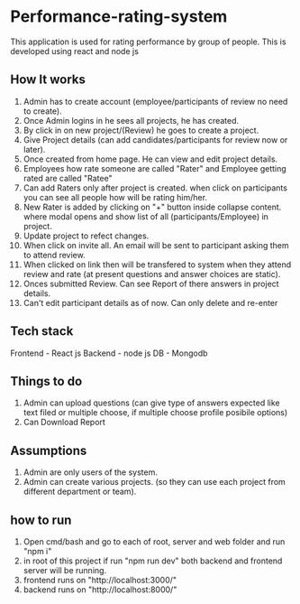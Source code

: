 # Performance-rating-system
This application is used for rating performance by group of people. This is developed using react and node js 

## How It works
1. Admin has to create account (employee/participants of review no need to create).
2. Once Admin logins in he sees all projects, he has created.
3. By click in on new project/(Review) he goes to create a project.
4. Give Project details (can add candidates/participants for review now or later).
5. Once created from home page. He can view and edit project details.
6. Employees how rate someone are called "Rater" and Employee getting rated are called "Ratee"
7. Can add Raters only after project is created. when click on participants you can see all people how will be rating him/her.
8. New Rater is added by clicking on "+" button inside collapse content. where modal opens and show list of all (participants/Employee) in project.
9. Update project to refect changes.
10. When click on invite all. An email will be sent to participant asking them to attend review.
11. When clicked on link then will be transfered to system when they attend review and rate (at present questions and answer choices are static).
12. Onces submitted Review. Can see Report of there answers in project details.
13. Can't edit participant details as of now. Can only delete and re-enter

## Tech stack
Frontend - React js
Backend - node js
DB - Mongodb

## Things to do
1. Admin can upload questions (can give type of answers expected like text filed or multiple choose, if multiple choose profile posibile options)
2. Can Download Report

## Assumptions
1. Admin are only users of the system.
2. Admin can create various projects. (so they can use each project from different department or team).

## how to run
1. Open cmd/bash and go to each of root, server and web folder and run "npm i"
2. in root of this project if run "npm run dev" both backend and frontend server will be running.
3. frontend runs on "http://localhost:3000/"
4. backend runs on "http://localhost:8000/"